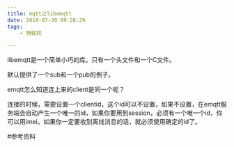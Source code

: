 ```yaml
---
title: mqtt之libemqtt
date: 2018-07-30 09:28:29
tags:
	- 物联网

---
```




libemqtt是一个简单小巧的库。只有一个头文件和一个C文件。

默认提供了一个sub和一个pub的例子。



emqtt怎么知道连上来的client是同一个呢？

连接的时候，需要设置一个clientid，这个id可以不设置，如果不设置，在emqtt服务端会自动产生一个唯一的id，如果你要用到session，必须有一个唯一个id，你可以用imei。如果你一定要收到离线消息的话，就必须使用确定的id了。



#参考资料


